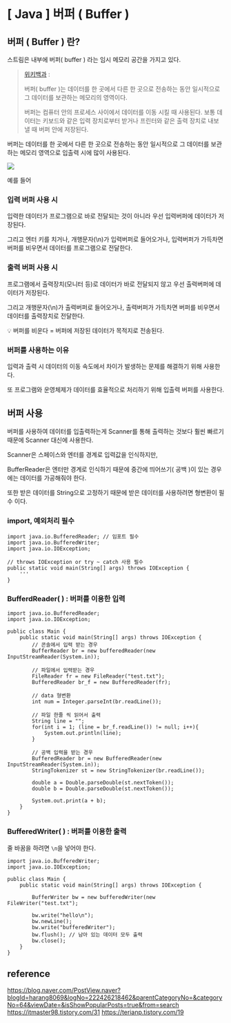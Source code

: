 # \[ Java \] 버퍼 ( Buffer )
## 버퍼 ( Buffer ) 란?

스트림은 내부에 버퍼( buffer ) 라는 임시 메모리 공간을 가지고 있다.

> [위키백과](https://ko.wikipedia.org/wiki/%EB%B2%84%ED%8D%BC_(%EC%BB%B4%ED%93%A8%ED%84%B0_%EA%B3%BC%ED%95%99)) : 
> 
> 버퍼( buffer )는 데이터를 한 곳에서 다른 한 곳으로 전송하는 동안 일시적으로 그 데이터를 보관하는 메모리의 영역이다.
> 
> 버퍼는 컴퓨터 안의 프로세스 사이에서 데이터를 이동 시킬 때 사용된다. 보통 데이터는 키보드와 같은 입력 장치로부터 받거나 프린터와 같은 출력 장치로 내보낼 때 버퍼 안에 저장된다.
> 

버퍼는 데이터를 한 곳에서 다른 한 곳으로 전송하는 동안 일시적으로 그 데이터를 보관하는 메모리 영역으로 입출력 시에 많이 사용된다.

![](https://i.imgur.com/0dXLUoo.png)

예를 들어
### 입력 버퍼 사용 시
입력한 데이터가 프로그램으로 바로 전달되는 것이 아니라 우선 입력버퍼에 데이터가 저장된다.

그리고 엔터 키를 치거나, 개행문자(\n)가 입력버퍼로 들어오거나, 입력버퍼가 가득차면 버퍼를 비우면서 데이터를 프로그램으로 전달한다.

### 출력 버퍼 사용 시
프로그램에서 출력장치(모니터 등)로 데이터가 바로 전달되지 않고 우선 출력버퍼에 데이터가 저장된다.

그리고 개행문자(\n)가 출력버퍼로 들어오거나, 출력버퍼가 가득차면 버퍼를 비우면서 데이터를 출력장치로 전달한다.

>
 💡 버퍼를 비운다 = 버퍼에 저장된 데이터가 목적지로 전송된다.
> 

### 버퍼를 사용하는 이유
입력과 출력 시 데이터의 이동 속도에서 차이가 발생하는 문제를 해결하기 위해 사용한다.

또 프로그램와 운영체제가 데이터를 효율적으로 처리하기 위해 입출력 버퍼를 사용한다.


## 버퍼 사용
버퍼를 사용하여 데이터를 입출력하는게 Scanner를 통해 출력하는 것보다 훨씬 빠르기 때문에 Scanner 대신에 사용한다.

Scanner은 스페이스와 엔터를 경계로 입력값을 인식하지만,

BufferReader은 엔터만 경계로 인식하기 때문에 중간에 띄어쓰기( 공백 )이 있는 경우에는 데이터를 가공해줘야 한다.

또한 받은 데이터를 String으로 고정하기 때문에 받은 데이터를 사용하려면 형변환이 필 수 이다.

### import, 예외처리 필수
```
import java.io.BufferedReader; // 임포트 필수
import java.io.BufferedWriter;
import java.io.IOException;

// throws IOException or try ~ catch 사용 필수
public static void main(String[] args) throws IOException { 
	'''
} 
```

### BufferdReader( ) : 버퍼를 이용한 입력  
```
import java.io.BufferedReader;  
import java.io.IOException;

public class Main {
	public static void main(String[] args) throws IOException {
		// 콘솔에서 입력 받는 경우
		BufferReader br = new bufferedReader(new InputStreamReader(System.in));

		// 파일에서 입력받는 경우
		FileReader fr = new FileReader("test.txt");
		BufferedReader br_f = new BufferedReader(fr);

		// data 형변환
		int num = Integer.parseInt(br.readLine());

		// 파일 한줄 씩 읽어서 출력
		String line = "";
		for(int i = 1; (line = br_f.readLine()) != null; i++){
			System.out.println(line);
		}

		// 공백 입력을 받는 경우
		BufferedReader br = new BufferedReader(new InputStreamReader(System.in));  
		StringTokenizer st = new StringTokenizer(br.readLine());  
		
		double a = Double.parseDouble(st.nextToken());  
		double b = Double.parseDouble(st.nextToken());

		System.out.print(a + b);
	}
}
```
### BufferedWriter( ) : 버퍼를 이용한 출력
줄 바꿈을 하려면 `\n`을 넣어야 한다.

```
import java.io.BufferedWriter;  
import java.io.IOException;

public class Main {
	public static void main(String[] args) throws IOException {
		
		BufferWriter bw = new bufferedWriter(new FileWriter("test.txt");

		bw.write("hello\n");
		bw.newLine();
		bw.write("bufferedWriter");
		bw.flush(); // 남아 있는 데이터 모두 출력
		bw.close();
	}
}
```





## reference
https://blog.naver.com/PostView.naver?blogId=harang8069&logNo=222426218462&parentCategoryNo=&categoryNo=64&viewDate=&isShowPopularPosts=true&from=search
https://itmaster98.tistory.com/31
https://terianp.tistory.com/19